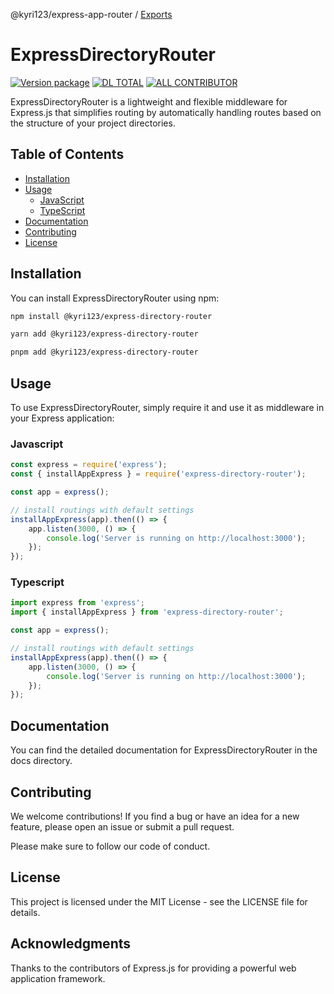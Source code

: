 @kyri123/express-app-router / [Exports](modules.md)

# ExpressDirectoryRouter

[![Version package](https://badgen.net/npm/v/embedgenerator)](https://npmjs.com/package/embedgenerator) [![DL TOTAL](https://badgen.net/npm/dt/@kyri123/express-app-router)](https://npmjs.com/package/@kyri123/express-app-router) <!--[![LATEST RELEASE](https://badgen.net/github/release/Kyri123/ExpressDirectoryRouter)](https://npmjs.com/package/embedgenerator)--> [![ALL CONTRIBUTOR](https://badgen.net/github/contributors/Kyri123/ExpressDirectoryRouter)](https://npmjs.com/package/embedgenerator)

ExpressDirectoryRouter is a lightweight and flexible middleware for Express.js that simplifies routing by automatically handling routes based on the structure of your project directories.

## Table of Contents

-   [Installation](#installation)
-   [Usage](#usage)
    -   [JavaScript](#javascript)
    -   [TypeScript](#typescript)
-   [Documentation](https://github.com/Kyri123/ExpressDirectoryRouter/tree/docs/doc)
-   [Contributing](#contributing)
-   [License](#license)

## Installation

You can install ExpressDirectoryRouter using npm:

```bash
npm install @kyri123/express-directory-router

yarn add @kyri123/express-directory-router

pnpm add @kyri123/express-directory-router
```

## Usage

To use ExpressDirectoryRouter, simply require it and use it as middleware in your Express application:

### Javascript

```js
const express = require('express');
const { installAppExpress } = require('express-directory-router');

const app = express();

// install routings with default settings
installAppExpress(app).then(() => {
	app.listen(3000, () => {
		console.log('Server is running on http://localhost:3000');
	});
});
```

### Typescript

```js
import express from 'express';
import { installAppExpress } from 'express-directory-router';

const app = express();

// install routings with default settings
installAppExpress(app).then(() => {
	app.listen(3000, () => {
		console.log('Server is running on http://localhost:3000');
	});
});
```

## Documentation

You can find the detailed documentation for ExpressDirectoryRouter in the docs directory.

## Contributing

We welcome contributions! If you find a bug or have an idea for a new feature, please open an issue or submit a pull request.

Please make sure to follow our code of conduct.

## License

This project is licensed under the MIT License - see the LICENSE file for details.

## Acknowledgments

Thanks to the contributors of Express.js for providing a powerful web application framework.

